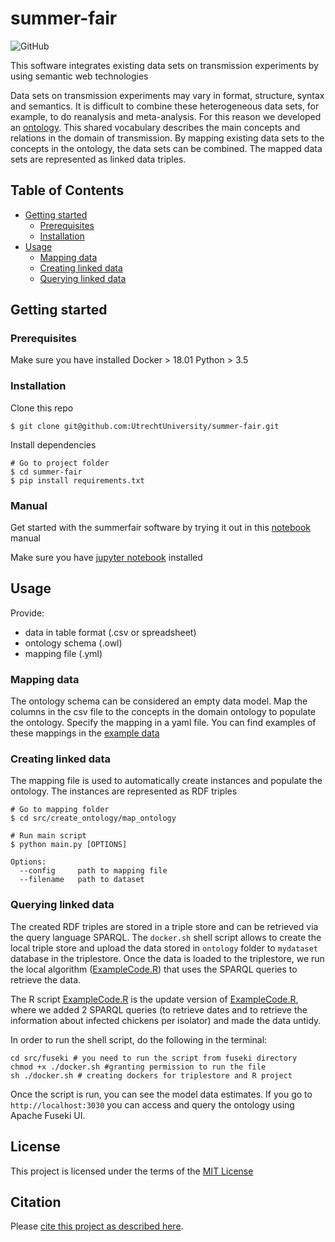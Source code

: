 # summer-fair
![GitHub](https://img.shields.io/github/license/UtrechtUniversity/summer-fair)

This software integrates existing data sets on transmission experiments by using semantic web technologies

Data sets on transmission experiments may vary in format, structure, syntax and semantics.
It is difficult to combine these heterogeneous data sets, for example, to do reanalysis and meta-analysis.
For this reason we developed an [ontology](/src/create_ontology/map_ontology/trans_ont.owl).
This shared vocabulary describes the main concepts and relations in the domain of transmission.
By mapping existing data sets to the concepts in the ontology, the data sets can be combined.
The mapped data sets are represented as linked data triples. 

## Table of Contents
  - [Getting started](#getting-started)
    - [Prerequisites](#prerequisites)
    - [Installation](#installation)
  - [Usage](#usage)
    - [Mapping data](#mapping-data)
    - [Creating linked data](#creating-linked-data)
    - [Querying linked data](querying-linked-data)

## Getting started

### Prerequisites
Make sure you have installed 
Docker > 18.01
Python > 3.5

### Installation
Clone this repo 
```
$ git clone git@github.com:UtrechtUniversity/summer-fair.git
```

Install dependencies
```
# Go to project folder
$ cd summer-fair
$ pip install requirements.txt
```

### Manual
Get started with the summerfair software by trying it out in this [notebook](https://github.com/UtrechtUniversity/summer-fair/blob/master/src/create_ontology/map_ontology/summerfair-manual.ipynb) manual

Make sure you have [jupyter notebook](https://jupyter.org/install) installed


## Usage
Provide:
- data in table format (.csv or spreadsheet) 
- ontology schema (.owl)
- mapping file (.yml)

### Mapping data 
The ontology schema can be considered an empty data model. 
Map the columns in the csv file to the concepts in the domain ontology to populate the ontology.
Specify the mapping in a yaml file.
You can find examples of these mappings in the [example data](/data/examples)


### Creating linked data
The mapping file is used to automatically create instances and populate the ontology.
The instances are represented as RDF triples

```
# Go to mapping folder
$ cd src/create_ontology/map_ontology

# Run main script
$ python main.py [OPTIONS]

Options:
  --config     path to mapping file
  --filename   path to dataset 
```

### Querying linked data
The created RDF triples are stored in a triple store and can be retrieved via the query language SPARQL.
The `docker.sh` shell script allows to create the local triple store and upload the data stored in `ontology` folder to  `mydataset` database in the triplestore.
Once the data is loaded to the triplestore, we run the local algorithm ([ExampleCode.R](ExampleCode.R))  that uses the SPARQL queries to retrieve the data. 

The R script [ExampleCode.R](ExampleCode.R) is the update version of [ExampleCode.R](../../src/R/ExampleCode.R), where we added 2 SPARQL queries (to retrieve dates and to retrieve the information about infected chickens per isolator) and made the data untidy.


In order to run the shell script, do the following in the terminal:

```buildoutcfg
cd src/fuseki # you need to run the script from fuseki directory
chmod +x ./docker.sh #granting permission to run the file
sh ./docker.sh # creating dockers for triplestore and R project
```
Once the script is run, you can see the model data estimates.
If you go to `http://localhost:3030` you can access and query the ontology using Apache Fuseki UI. 


## License

This project is licensed under the terms of the [MIT License](/LICENSE.md)

## Citation

Please [cite this project as described here](/CITATION.md).
